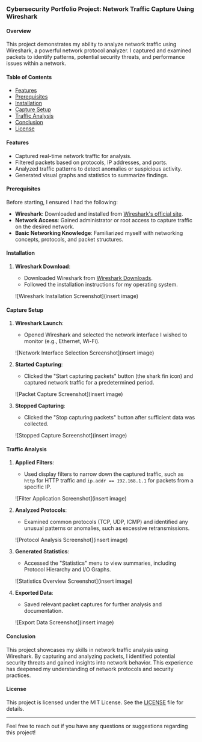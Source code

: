### Cybersecurity Portfolio Project: Network Traffic Capture Using Wireshark

#### Overview
This project demonstrates my ability to analyze network traffic using Wireshark, a powerful network protocol analyzer. I captured and examined packets to identify patterns, potential security threats, and performance issues within a network.

#### Table of Contents
- [Features](#features)
- [Prerequisites](#prerequisites)
- [Installation](#installation)
- [Capture Setup](#capture-setup)
- [Traffic Analysis](#traffic-analysis)
- [Conclusion](#conclusion)
- [License](#license)

#### Features
- Captured real-time network traffic for analysis.
- Filtered packets based on protocols, IP addresses, and ports.
- Analyzed traffic patterns to detect anomalies or suspicious activity.
- Generated visual graphs and statistics to summarize findings.

#### Prerequisites
Before starting, I ensured I had the following:
- **Wireshark**: Downloaded and installed from [Wireshark's official site](https://www.wireshark.org/).
- **Network Access**: Gained administrator or root access to capture traffic on the desired network.
- **Basic Networking Knowledge**: Familiarized myself with networking concepts, protocols, and packet structures.

#### Installation
1. **Wireshark Download**:
   - Downloaded Wireshark from [Wireshark Downloads](https://www.wireshark.org/download.html).
   - Followed the installation instructions for my operating system.

   ![Wireshark Installation Screenshot](insert image)

#### Capture Setup
1. **Wireshark Launch**:
   - Opened Wireshark and selected the network interface I wished to monitor (e.g., Ethernet, Wi-Fi).

   ![Network Interface Selection Screenshot](insert image)

2. **Started Capturing**:
   - Clicked the "Start capturing packets" button (the shark fin icon) and captured network traffic for a predetermined period.

   ![Packet Capture Screenshot](insert image)

3. **Stopped Capturing**:
   - Clicked the "Stop capturing packets" button after sufficient data was collected.

   ![Stopped Capture Screenshot](insert image)

#### Traffic Analysis
1. **Applied Filters**:
   - Used display filters to narrow down the captured traffic, such as `http` for HTTP traffic and `ip.addr == 192.168.1.1` for packets from a specific IP.

   ![Filter Application Screenshot](insert image)

2. **Analyzed Protocols**:
   - Examined common protocols (TCP, UDP, ICMP) and identified any unusual patterns or anomalies, such as excessive retransmissions.

   ![Protocol Analysis Screenshot](insert image)

3. **Generated Statistics**:
   - Accessed the "Statistics" menu to view summaries, including Protocol Hierarchy and I/O Graphs.

   ![Statistics Overview Screenshot](insert image)

4. **Exported Data**:
   - Saved relevant packet captures for further analysis and documentation.

   ![Export Data Screenshot](insert image)

#### Conclusion
This project showcases my skills in network traffic analysis using Wireshark. By capturing and analyzing packets, I identified potential security threats and gained insights into network behavior. This experience has deepened my understanding of network protocols and security practices.

#### License
This project is licensed under the MIT License. See the [LICENSE](LICENSE) file for details.

---

Feel free to reach out if you have any questions or suggestions regarding this project!
